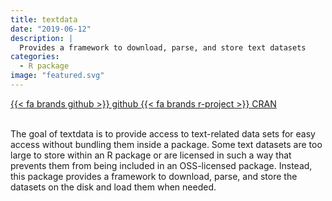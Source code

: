 ```yaml
---
title: textdata
date: "2019-06-12"
description: |
  Provides a framework to download, parse, and store text datasets
categories:
  - R package
image: "featured.svg"
---
```


<div class="project-buttons">
<a href="https://github.com/EmilHvitfeldt/textdata">
  {{< fa brands github >}} github
</a>
<a href="https://CRAN.R-project.org/package=textdata">
  {{< fa brands r-project >}} CRAN
</a>
</div>
<br>

The goal of textdata is to provide access to text-related data sets for easy access without bundling them inside a package. Some text datasets are too large to store within an R package or are licensed in such a way that prevents them from being included in an OSS-licensed package. Instead, this package provides a framework to download, parse, and store the datasets on the disk and load them when needed.
